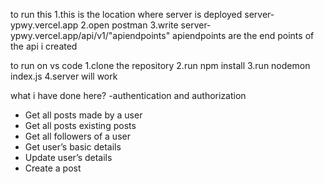 to run this
1.this is the location where server is deployed server-ypwy.vercel.app
2.open postman 
3.write server-ypwy.vercel.app/api/v1/"apiendpoints" apiendpoints are the end points of the api i created

to run on vs code
1.clone the repository
2.run npm install 
3.run nodemon index.js
4.server will work

what i have done here?
-authentication and authorization
- Get all posts made by a user
- Get all posts existing posts
- Get all followers of a user
- Get user’s basic details
- Update user’s details
- Create a post
